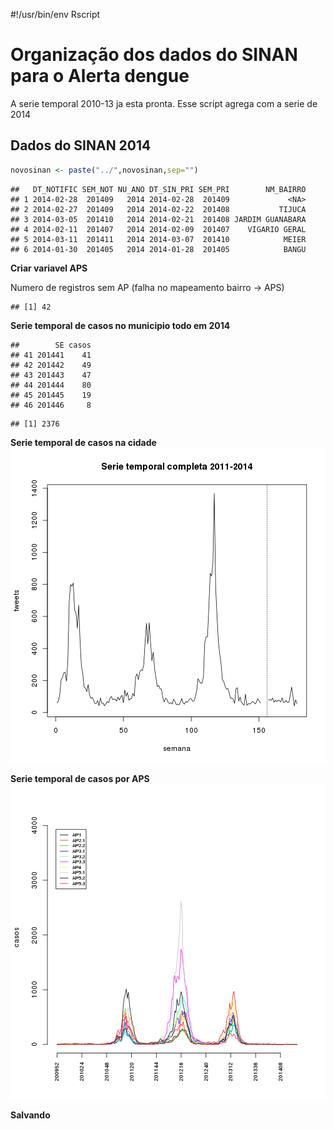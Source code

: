 #!/usr/bin/env Rscript

Organização dos dados do SINAN para o Alerta dengue
====================================================
A serie temporal 2010-13 ja esta pronta. Esse script agrega com a serie de 2014



Dados do SINAN 2014
--------------------


```r
novosinan <- paste("../",novosinan,sep="")
```


```
##   DT_NOTIFIC SEM_NOT NU_ANO DT_SIN_PRI SEM_PRI        NM_BAIRRO
## 1 2014-02-28  201409   2014 2014-02-28  201409             <NA>
## 2 2014-02-27  201409   2014 2014-02-22  201408           TIJUCA
## 3 2014-03-05  201410   2014 2014-02-21  201408 JARDIM GUANABARA
## 4 2014-02-11  201407   2014 2014-02-09  201407    VIGARIO GERAL
## 5 2014-03-11  201411   2014 2014-03-07  201410            MEIER
## 6 2014-01-30  201405   2014 2014-01-28  201405            BANGU
```


**Criar variavel APS**



Numero de registros sem AP (falha no mapeamento bairro -> APS)

```
## [1] 42
```


**Serie temporal de casos no municipio todo em 2014**


```
##        SE casos
## 41 201441    41
## 42 201442    49
## 43 201443    47
## 44 201444    80
## 45 201445    19
## 46 201446     8
```


```
## [1] 2376
```





**Serie temporal de casos na cidade**
![plot of chunk unnamed-chunk-9](figure/unnamed-chunk-9.png) 


**Serie temporal de casos por APS**
![plot of chunk unnamed-chunk-10](figure/unnamed-chunk-10.png) 

**Salvando**


